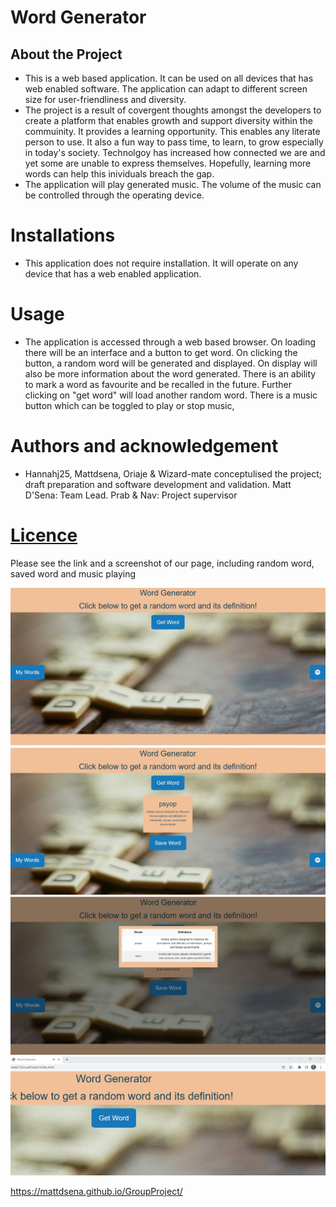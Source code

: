 # Word Generator

## About the Project

[\\]: <> ( Here we can provide more details about the project)

- This is a web based application. It can be used on all devices that has web enabled software. The application can adapt to different screen size for user-friendliness and diversity.
- The project is a result of covergent thoughts amongst the developers to create a platform that enables growth and support diversity within the commuinity. It provides a learning opportunity. This enables any literate person to use. It also a fun way to pass time, to learn, to grow especially in today's society. Technolgoy has increased how connected we are and yet some are unable to express themselves. Hopefully, learning more words can help this inividuals breach the gap.
- The application will play generated music. The volume of the music can be controlled through the operating device.

[\\]: <> (Links to the project site)

# Installations

- This application does not require installation. It will operate on any device that has a web enabled application.

# Usage

- The application is accessed through a web based browser. On loading there will be an interface and a button to get word. On clicking the button, a random word will be generated and displayed. On display will also be more information about the word generated. There is an ability to mark a word as favourite and be recalled in the future. Further clicking on "get word" will load another random word. There is a music button which can be toggled to play or stop music,

# Authors and acknowledgement

- Hannahj25, Mattdsena, Oriaje & Wizard-mate conceptulised the project; draft preparation and software development and validation. Matt D'Sena: Team Lead. Prab & Nav: Project supervisor

# [Licence](Licence.txt)

Please see the link and a screenshot of our page, including random word, saved word and music playing

![Main Page](https://github.com/Mattdsena/GroupProject/blob/main/Assets/Images/Main-Page.jpg)
![Random Word](https://github.com/Mattdsena/GroupProject/blob/main/Assets/Images/random-word-generated.jpg)
![Saved Words](https://github.com/Mattdsena/GroupProject/blob/main/Assets/Images/saved-words.jpg)
![Music Plays](https://github.com/Mattdsena/GroupProject/blob/main/Assets/Images/shows-sound-is-working.jpg)

https://mattdsena.github.io/GroupProject/
